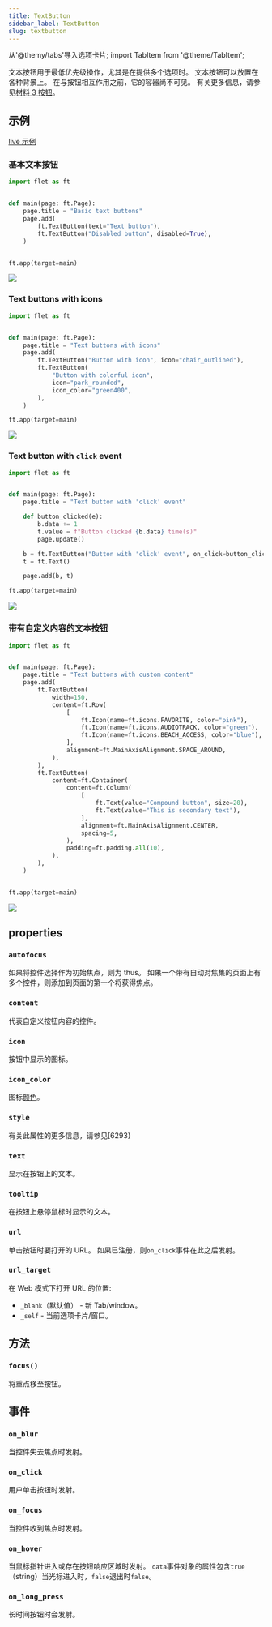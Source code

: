 ```yaml
---
title: TextButton
sidebar_label: TextButton
slug: textbutton
---
```


从'@themy/tabs'导入选项卡片;
import TabItem from '@theme/TabItem';

文本按钮用于最低优先级操作，尤其是在提供多个选项时。 文本按钮可以放置在各种背景上。 在与按钮相互作用之前，它的容器尚不可见。 有关更多信息，请参见[材料 3 按钮](https://m3.material.io/components/buttons/overview)。

## 示例

[live 示例](https://flet-controls-gallery.fly.dev/buttons/textbutton)

### 基本文本按钮

<Tabs groupId="language">
  <TabItem value="python" label="Python" default>

```python
import flet as ft


def main(page: ft.Page):
    page.title = "Basic text buttons"
    page.add(
        ft.TextButton(text="Text button"),
        ft.TextButton("Disabled button", disabled=True),
    )


ft.app(target=main)
```

  </TabItem>
</Tabs>

<img src="/website/img/docs/controls/text-button/basic-text-buttons.png" className="screenshot-40" />

### Text buttons with icons

<Tabs groupId="language">
  <TabItem value="python" label="Python" default>

```python
import flet as ft


def main(page: ft.Page):
    page.title = "Text buttons with icons"
    page.add(
        ft.TextButton("Button with icon", icon="chair_outlined"),
        ft.TextButton(
            "Button with colorful icon",
            icon="park_rounded",
            icon_color="green400",
        ),
    )

ft.app(target=main)
```

  </TabItem>
</Tabs>

<img src="/website/img/docs/controls/text-button/text-buttons-with-icons.png" className="screenshot-40" />

### Text button with `click` event

<Tabs groupId="language">
  <TabItem value="python" label="Python" default>

```python
import flet as ft


def main(page: ft.Page):
    page.title = "Text button with 'click' event"

    def button_clicked(e):
        b.data += 1
        t.value = f"Button clicked {b.data} time(s)"
        page.update()

    b = ft.TextButton("Button with 'click' event", on_click=button_clicked, data=0)
    t = ft.Text()

    page.add(b, t)

ft.app(target=main)

```

  </TabItem>
</Tabs>

<img src="/website/img/docs/controls/text-button/text-button-with-click-event.gif" className="screenshot-50" />

### 带有自定义内容的文本按钮

<tabs groupId="language">
   <tabitem value ="python" label ="python" default>

```python
import flet as ft


def main(page: ft.Page):
    page.title = "Text buttons with custom content"
    page.add(
        ft.TextButton(
            width=150,
            content=ft.Row(
                [
                    ft.Icon(name=ft.icons.FAVORITE, color="pink"),
                    ft.Icon(name=ft.icons.AUDIOTRACK, color="green"),
                    ft.Icon(name=ft.icons.BEACH_ACCESS, color="blue"),
                ],
                alignment=ft.MainAxisAlignment.SPACE_AROUND,
            ),
        ),
        ft.TextButton(
            content=ft.Container(
                content=ft.Column(
                    [
                        ft.Text(value="Compound button", size=20),
                        ft.Text(value="This is secondary text"),
                    ],
                    alignment=ft.MainAxisAlignment.CENTER,
                    spacing=5,
                ),
                padding=ft.padding.all(10),
            ),
        ),
    )


ft.app(target=main)

```

   </tabitem>
  
</tabs>

<img src="/website/img/docs/controls/text-button/text-buttons-with-custom-content.png" className="screenshot-40" />

## properties

### `autofocus`

如果将控件选择作为初始焦点，则为 thus。 如果一个带有自动对焦集的页面上有多个控件，则添加到页面的第一个将获得焦点。

### `content`

代表自定义按钮内容的控件。

### `icon`

按钮中显示的图标。

### `icon_color`

图标[颜色](/docs/guides/python/colors)。

### `style`

有关此属性的更多信息，请参见[6293}

### `text`

显示在按钮上的文本。

### `tooltip`

在按钮上悬停鼠标时显示的文本。

### `url`

单击按钮时要打开的 URL。 如果已注册，则`on_click`事件在此之后发射。

### `url_target`

在 Web 模式下打开 URL 的位置:

- `_blank`（默认值） - 新 Tab/window。
- `_self` - 当前选项卡片/窗口。

## 方法

### `focus()`

将重点移至按钮。

## 事件

### `on_blur`

当控件失去焦点时发射。

### `on_click`

用户单击按钮时发射。

### `on_focus`

当控件收到焦点时发射。

### `on_hover`

当鼠标指针进入或存在按钮响应区域时发射。 `data`事件对象的属性包含`true`（string）当光标进入时，`false`退出时`false`。

### `on_long_press`

长时间按钮时会发射。
